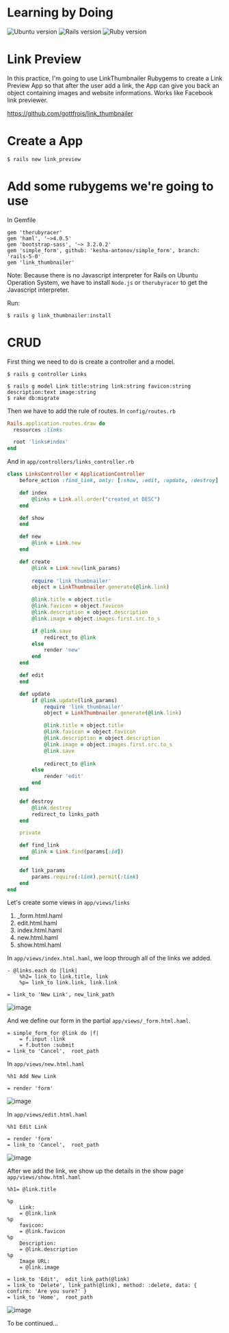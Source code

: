 # Learning by Doing 

![Ubuntu version](https://img.shields.io/badge/Ubuntu-16.04%20LTS-orange.svg)
![Rails version](https://img.shields.io/badge/Rails-v5.0.0-blue.svg)
![Ruby version](https://img.shields.io/badge/Ruby-v2.3.1p112-red.svg)

# Link Preview

In this practice, I'm going to use LinkThumbnailer Rubygems to create a Link Preview App so that after the user add a link, the App can give you back an object containing images and website informations. Works like Facebook link previewer.           

https://github.com/gottfrois/link_thumbnailer




# Create a App
```console
$ rails new link_preview
```

# Add some rubygems we're going to use
In Gemfile
```console
gem 'therubyracer'
gem 'haml', '~>4.0.5'
gem 'bootstrap-sass', '~> 3.2.0.2'
gem 'simple_form', github: 'kesha-antonov/simple_form', branch: 'rails-5-0'
gem 'link_thumbnailer'
```

Note: 
Because there is no Javascript interpreter for Rails on Ubuntu Operation System, we have to install `Node.js` or `therubyracer` to get the Javascript interpreter.

Run:
```console
$ rails g link_thumbnailer:install
```


# CRUD
First thing we need to do is create a controller and a model.
```console
$ rails g controller Links

$ rails g model Link title:string link:string favicon:string description:text image:string
$ rake db:migrate
```

Then we have to add the rule of routes.
In `config/routes.rb`
```ruby
Rails.application.routes.draw do
  resources :links

  root 'links#index'
end
```


And in `app/controllers/links_controller.rb`
```ruby
class LinksController < ApplicationController
    before_action :find_link, only: [:show, :edit, :update, :destroy]

    def index
        @links = Link.all.order("created_at DESC")
    end

    def show
    end

    def new
        @link = Link.new
    end

    def create
        @link = Link.new(link_params)
 
        require 'link_thumbnailer'
        object = LinkThumbnailer.generate(@link.link)

        @link.title = object.title
        @link.favicon = object.favicon
        @link.description = object.description
        @link.image = object.images.first.src.to_s

        if @link.save
            redirect_to @link
        else
            render 'new'
        end
    end

    def edit
    end

    def update 		 	
	    if @link.update(link_params)
			require 'link_thumbnailer'
			object = LinkThumbnailer.generate(@link.link)

			@link.title = object.title
			@link.favicon = object.favicon
			@link.description = object.description
			@link.image = object.images.first.src.to_s
			@link.save	    
				
	        redirect_to @link
	    else
	        render 'edit'
	    end    	
    end

	def destroy
	    @link.destroy
	    redirect_to links_path
	end

    private

    def find_link
        @link = Link.find(params[:id])
    end

    def link_params
        params.require(:link).permit(:link)
    end
end
```

Let's create some views in `app/views/links`         
1. _form.html.haml       
2. edit.html.haml         
3. index.html.haml         
4. new.html.haml         
5. show.html.haml        


In `app/views/index.html.haml`, we loop through all of the links we added.
```haml
- @links.each do |link|
    %h2= link_to link.title, link
    %p= link_to link.link, link.link

= link_to 'New Link', new_link_path
```
![image](https://github.com/TimingJL/links_preview/blob/master/pic/index2.jpeg)


And we define our form in the partial `app/views/_form.html.haml`.
```haml
= simple_form_for @link do |f|
    = f.input :link
    = f.button :submit
= link_to 'Cancel',  root_path 
```

In `app/views/new.html.haml`
```haml
%h1 Add New Link

= render 'form'
```
![image](https://github.com/TimingJL/links_preview/blob/master/pic/new2.jpeg)

In `app/views/edit.html.haml`
```haml
%h1 Edit Link

= render 'form'
= link_to 'Cancel',  root_path
```
![image](https://github.com/TimingJL/links_preview/blob/master/pic/edit_page.jpeg)


After we add the link, we show up the details in the show page `app/views/show.html.haml`
```haml
%h1= @link.title
	
%p
	Link:
	= @link.link
%p
	favicon:
	= @link.favicon
%p
	Description:
	= @link.description
%p
	Image URL:
	= @link.image

= link_to 'Edit',  edit_link_path(@link)
= link_to 'Delete', link_path(@link), method: :delete, data: { confirm: 'Are you sure?' }
= link_to 'Home',  root_path
```
![image](https://github.com/TimingJL/links_preview/blob/master/pic/show_page.jpeg)




To be continued...